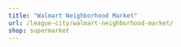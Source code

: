 ```yaml
---
title: "Walmart Neighborhood Market"
url: /league-city/walmart-neighborhood-market/
shop: supermarket
---
```

